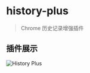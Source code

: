 # history-plus

> Chrome 历史记录增强插件

## 插件展示

![History Plus](https://tiven.cn/static/img/exts-history-plus-01-C2Fk7dlt.jpg "历史记录管理")
